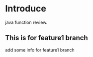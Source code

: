 # Introduce

java function review.

## This is for feature1 branch

add some info for feature1 branch
 
